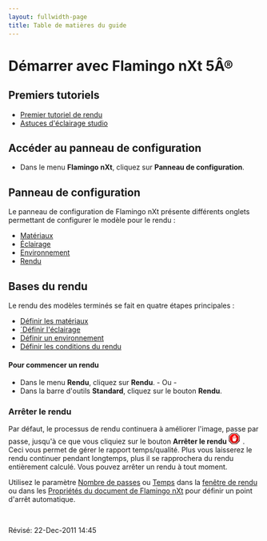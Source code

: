 ```yaml
---
layout: fullwidth-page
title: Table de matières du guide
---
```


<!-- TODO: Liens pour la mise à jour : "First Rendering Tutorial" and everything below "Rendering Basics" -->

# Démarrer avec Flamingo nXt 5Â®

## Premiers tutoriels
* [Premier tutoriel de rendu]({{site.baseurl}}/{{page.language}}/flamingo/5/guides/getting-started-tutorial.html)
* [Astuces d'éclairage studio]({{site.baseurl}}/{{page.language}}/flamingo/5/guides/studio-lighting-basics.html)

## Accéder au panneau de configuration
  * Dans le menu **Flamingo nXt**, cliquez sur **Panneau de configuration**.

## Panneau de configuration
Le panneau de configuration de Flamingo nXt présente différents onglets permettant de configurer le modèle pour le rendu :

 *  [Matériaux]({{site.baseurl}}/{{page.language}}/flamingo/5/help/libraries.html#material)
 *  [Éclairage]({{site.baseurl}}/{{page.language}}/flamingo/5/help/lighting-tab.html)
 *  [Environnement]({{site.baseurl}}/{{page.language}}/flamingo/5/help/environment-tab.html)
 *  [Rendu]({{site.baseurl}}/{{page.language}}/flamingo/5/help/render-tab.html)

## Bases du rendu

Le rendu des modèles terminés se fait en quatre étapes principales :

 *  [Définir les matériaux](..\materials\materials-tab.html)
 *  [´Définir l'éclairage](../lighting/lighting-tab.html)
 *  [Définir un environnement](../environment/environment-tab.html)
 *  [Définir les conditions du rendu](../render/render-tab.html)

#### Pour commencer un rendu

 * Dans le menu **Rendu**, cliquez sur **Rendu**.
           - Ou -
 * Dans la barre d'outils **Standard**, cliquez sur le bouton **Rendu**.

### Arrêter le rendu


Par défaut, le processus de rendu continuera à améliorer l'image, passe par passe, jusqu'à ce que vous cliquiez sur le  bouton **Arrêter le rendu** ![images/stop.png](images/stop.png) . Ceci vous permet de gérer le rapport temps/qualité. Plus vous laisserez le rendu continuer pendant longtemps, plus il se rapprochera du rendu entièrement calculé.  Vous pouvez arrêter un rendu à tout moment.


Utilisez le paramètre [Nombre de passes](..\render\render-window.html#number-of-passes) ou [Temps](..\render\render-window.html#time) dans la [fenêtre de rendu](..\render\render-window.html) ou dans les [Propriétés du document de Flamingo nXt](..\render\documentproperties-flamingo.html) pour définir un point d'arrêt automatique. 

&#160;

Révisé: 22-Dec-2011 14:45